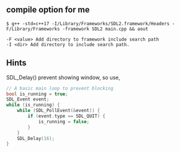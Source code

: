 

## compile option for me
```
$ g++ -std=c++17 -I/Library/Frameworks/SDL2.framework/Headers -F/Library/Frameworks -framework SDL2 main.cpp && aout

-F <value> Add directory to framework include search path
-I <dir> Add directory to include search path.
```
## Hints
SDL_Delay() prevent showing window, so use,

```cpp
// A basic main loop to prevent blocking
bool is_running = true;
SDL_Event event;
while (is_running) {
    while (SDL_PollEvent(&event)) {
        if (event.type == SDL_QUIT) {
            is_running = false;
        }
    }
    SDL_Delay(16);
}
```

